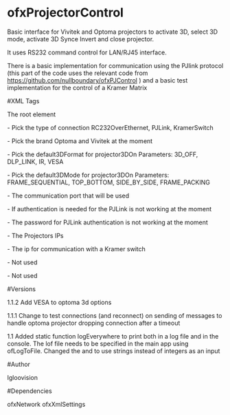 ﻿ofxProjectorControl
============

Basic interface for Vivitek and Optoma projectors to activate 3D, select 3D mode, activate 3D Synce Invert and close projector.

It uses RS232 command control for LAN/RJ45 interface.

There is a basic implementation for communication using the PJlink protocol (this part of the code uses the relevant code from https://github.com/nullboundary/ofxPJControl ) and a basic test implementation for the control of a Kramer Matrix

#XML Tags

<Settings> The root element

<communicationMode> - Pick the type of connection RC232OverEthernet, PJLink, KramerSwitch

<projectorBrand> - Pick the brand Optoma and Vivitek at the moment

<default3DFormat> - Pick the default3DFormat for projector3DOn Parameters: 3D_OFF, DLP_LINK, IR, VESA

<default3DMode> - Pick the default3DMode for projector3DOn Parameters: FRAME_SEQUENTIAL, TOP_BOTTOM, SIDE_BY_SIDE, FRAME_PACKING

<port> - The communication port that will be used

<authenticationNeeded> - If authentication is needed for the PJLink is not working at the moment

<password> - The password for PJLink authentication is not working at the moment

<projectors> - The Projectors IPs

<kramerIP> - The ip for communication with a Kramer switch

<startingChannel> - Not used

<numberOfInputs> - Not used

#Versions

1.1.2 Add VESA to optoma 3d options

1.1.1 Change to test connections (and reconnect) on sending of messages to handle optoma projector dropping connection after a timeout

1.1 Added static function logEverywhere to print both in a log file and in the console. The lof file needs to be specified in the main app using ofLogToFile.
Changed the <default3DFormat> and <default3DMode> to use strings instead of integers as an input 

#Author

Igloovision

#Dependencies

ofxNetwork
ofxXmlSettings



  